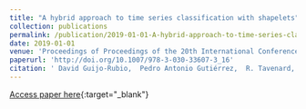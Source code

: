 ```yaml
---
title: "A hybrid approach to time series classification with shapelets"
collection: publications
permalink: /publication/2019-01-01-A-hybrid-approach-to-time-series-classification-with-shapelets
date: 2019-01-01
venue: 'Proceedings of Proceedings of the 20th International Conference on Intelligent Data Engineering and Automated Learning (IDEAL2019)'
paperurl: 'http://doi.org/10.1007/978-3-030-33607-3_16'
citation: ' David Guijo-Rubio,  Pedro Antonio Gutiérrez,  R. Tavenard,  Anthony Bagnall, &quot;A hybrid approach to time series classification with shapelets.&quot; Proceedings of Proceedings of the 20th International Conference on Intelligent Data Engineering and Automated Learning (IDEAL2019), Vol.11871, 2019, Manchester, UK, pp.137-144.'
---
```

[Access paper here](http://doi.org/10.1007/978-3-030-33607-3_16){:target="_blank"}

